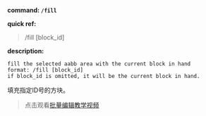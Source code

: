 <!-- BEGIN_AUTOGEN: do NOT edit in this block -->

**command: `/fill`**

**quick ref:**
> /fill [block_id]

**description:**

```
fill the selected aabb area with the current block in hand
format: /fill [block_id]
if block_id is omitted, it will be the current block in hand. 
```

<!-- END_AUTOGEN-->
填充指定ID号的方块。

> 点击观看[批量编辑教学视频](vt_batch_editing)